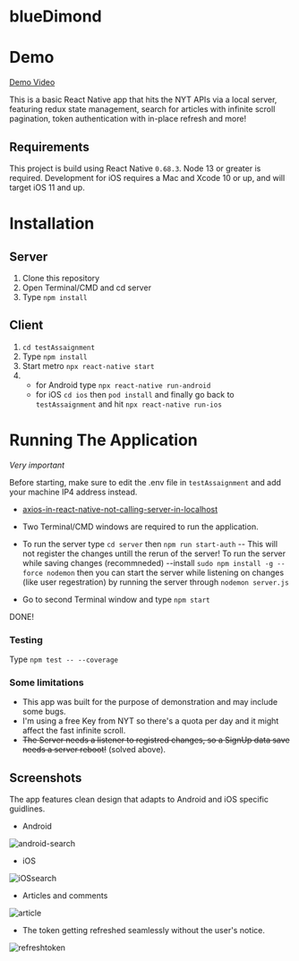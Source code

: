 # blueDimond

# Demo

[Demo Video](https://user-images.githubusercontent.com/37613252/194440644-c41c23c4-f84d-419e-bcca-6797fb8fd98d.mp4)

This is a basic React Native app that hits the NYT APIs via a local server, featuring redux state management, search for articles with infinite scroll pagination, token authentication with in-place refresh and more!

## Requirements

This project is build using React Native `0.68.3`.
Node 13 or greater is required. Development for iOS requires a Mac and Xcode 10 or up, and will target iOS 11 and up.

# Installation

## Server

1. Clone this repository
2. Open Terminal/CMD and cd server
3. Type `npm install`

## Client

1. `cd testAssaignment`
2. Type `npm install`
3. Start metro `npx react-native start`
4. - for Android type `npx react-native run-android`
   - for iOS `cd ios` then `pod install` and finally go back to `testAssaignment` and hit `npx react-native run-ios`

# Running The Application

_Very important_

Before starting, make sure to edit the .env file in `testAssaignment` and add your machine IP4 address instead.

- [axios-in-react-native-not-calling-server-in-localhost](https://stackoverflow.com/questions/42189301/axios-in-react-native-not-calling-server-in-localhost)

- Two Terminal/CMD windows are required to run the application.
- To run the server type `cd server` then `npm run start-auth` -- This will not register the changes untill the rerun of the server!
  To run the server while saving changes (recommneded)
  --install `sudo npm install -g --force nodemon`
  then you can start the server while listening on changes (like user regestration) by running the server through `nodemon server.js`
- Go to second Terminal window and type `npm start`

DONE!

### Testing

Type `npm test -- --coverage`

### Some limitations

- This app was built for the purpose of demonstration and may include some bugs.
- I'm using a free Key from NYT so there's a quota per day and it might affect the fast infinite scroll.
- ~~The Server needs a listener to registred changes, so a SignUp data save needs a server reboot!~~ (solved above).


## Screenshots

The app features clean design that adapts to Android and iOS specific guidlines.

- Android

![android-search](https://user-images.githubusercontent.com/37613252/194562232-231476b1-8b89-4a76-8875-a6436c6bb82d.jpeg)

- iOS

![iOSsearch](https://user-images.githubusercontent.com/37613252/194562182-b3adab9f-3f97-4664-9fab-9b3edc2c685d.png)

- Articles and comments 

![article](https://user-images.githubusercontent.com/37613252/194562277-a4bb669f-0b12-47a3-9b09-f0f300739d43.jpeg)

- The token getting refreshed seamlessly without the user's notice.

![refreshtoken](https://user-images.githubusercontent.com/37613252/194562467-4852dc05-650e-4810-9a78-14d247273073.png)




